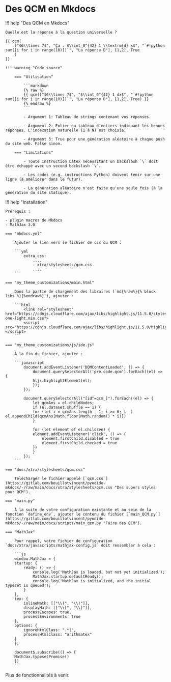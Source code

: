 # Des QCM en Mkdocs


!!! help "Des QCM en Mkdocs"

    Quelle est la réponse à la question universelle ?

    {{ qcm(
        ["$6\\times 7$", "Ça : $\\int_0^{42} 1 \\textrm{d} x$", "`#!python sum([i for i in range(10)])`", "La réponse D"], [1,2], True
        ) 
    }}

    !!! warning "Code source"
        
        === "Utilisation"

            ```markdown 
            {% raw %}
            {{ qcm(["$6\\times 7$", "$\\int_0^{42} 1 dx$", "`#!python sum([i for i in range(10)])`", "La réponse D"], [1,2], True) }}
            {% endraw %}
            ```
            
            - Argument 1: Tableau de strings contenant vos réponses.

            - Argument 2: Entier ou tableau d'entiers indiquant les bonnes réponses. L'indexation naturelle (1 à N) est choisie.

            - Argument 3: True pour une génération aléatoire à chaque push du site web. False sinon. 
        
        === "Limitations"

            - Toute instruction Latex nécessitant un backslash `\` doit être échappé avec un second backslash `\`.
            
            - Les codes (e.g. instructions Python) doivent tenir sur une ligne (à améliorer dans le futur).
            
            - La génération aléatoire n'est faite qu'une seule fois (à la génération du site statique).


!!! help "Installation"

    Prérequis : 
    
    - plugin macros de Mkdocs
    - MathJax 3.0

    === "mkdocs.yml"

        Ajouter le lien vers le fichier de css du QCM :

        ```yml
            extra_css:
                ....
                - xtra/stylesheets/qcm.css
                ....
        ```
    
    === "my_theme_customizations/main.html"

        Dans la partie de chargement des libraires (`md{%raw%}{% block libs %}{%endraw%}`), ajouter :
        
        ```html
            <link rel="stylesheet" href="https://cdnjs.cloudflare.com/ajax/libs/highlight.js/11.5.0/styles/atom-one-light.min.css">
            <script src="https://cdnjs.cloudflare.com/ajax/libs/highlight.js/11.5.0/highlight.min.js"></script>  
        ```

    === "my_theme_customizations/js/ide.js"

        À la fin du fichier, ajouter :

        ```javascript
            document.addEventListener('DOMContentLoaded', () => {
                document.querySelectorAll('pre code.qcm').forEach((el) => {
                hljs.highlightElement(el);
                });
            });
            
            document.querySelectorAll("[id^=qcm_]").forEach((el) => {
                let qcmAns = el.childNodes;
                if (el.dataset.shuffle == 1) {
                for (let i = qcmAns.length - 1; i >= 0; i--) el.appendChild(qcmAns[Math.floor(Math.random() * i)])
                }
                
                for (let element of el.children) {
                element.addEventListener('click', () => {
                    element.firstChild.disabled = true
                    element.firstChild.checked = true
                })
                }
            });
        ```

    === "docs/xtra/stylesheets/qcm.css"

        Télécharger le fichier appelé [`qcm.css`](https://gitlab.com/bouillotvincent/pyodide-mkdocs/-/raw/main/docs/xtra/stylesheets/qcm.css "Des supers styles pour QCM").

    === "main.py"

        À la suite de votre configuration existante et au sein de la fonction `define_env`, ajouter le contenu du fichier [`main_QCM.py`](https://gitlab.com/bouillotvincent/pyodide-mkdocs/-/raw/main/docs/scripts/main_qcm.py "Faire des QCM").
    
    === "MathJax"

        Pour rappel, votre fichier de configuration `docs/xtra/javascripts/mathjax-config.js` doit ressembler à cela :

        ```js
        window.MathJax = {
        startup: {
            ready: () => {
                console.log('MathJax is loaded, but not yet initialized');
                MathJax.startup.defaultReady();
                console.log('MathJax is initialized, and the initial typeset is queued');
            }
        },
        tex: {
            inlineMath: [["\\(", "\\)"]],
            displayMath: [["\\[", "\\]"]],
            processEscapes: true,
            processEnvironments: true
        },
        options: {
            ignoreHtmlClass: ".*|",
            processHtmlClass: "arithmatex"
        }
        };

        document$.subscribe(() => {
        MathJax.typesetPromise()
        })
        ```

Plus de fonctionnalités à venir.